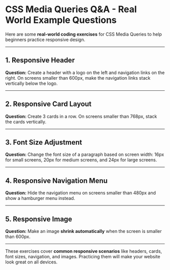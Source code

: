 # CSS Media Queries Q&A - Real World Example Questions

Here are some **real-world coding exercises** for CSS Media Queries to help beginners practice responsive design.

---

## 1. Responsive Header

**Question:** Create a header with a logo on the left and navigation links on the right. On screens smaller than 600px, make the navigation links stack vertically below the logo.


---

## 2. Responsive Card Layout

**Question:** Create 3 cards in a row. On screens smaller than 768px, stack the cards vertically.

---

## 3. Font Size Adjustment

**Question:** Change the font size of a paragraph based on screen width: 16px for small screens, 20px for medium screens, and 24px for large screens.

---

## 4. Responsive Navigation Menu

**Question:** Hide the navigation menu on screens smaller than 480px and show a hamburger menu instead.

---

## 5. Responsive Image

**Question:** Make an image **shrink automatically** when the screen is smaller than 600px.

---

These exercises cover **common responsive scenarios** like headers, cards, font sizes, navigation, and images. Practicing them will make your website look great on all devices.
